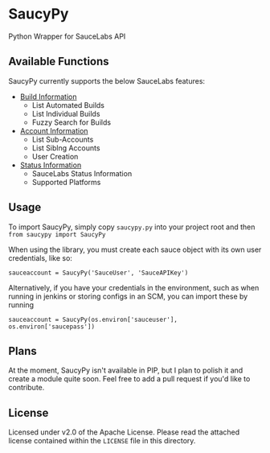 # SaucyPy
Python Wrapper for SauceLabs API

## Available Functions
SaucyPy currently supports the below SauceLabs features:

* [Build Information](Docs/builds.md)
  * List Automated Builds
  * List Individual Builds
  * Fuzzy Search for Builds
* [Account Information](Docs/accounts.md)
  * List Sub-Accounts
  * List Siblng Accounts
  * User Creation
* [Status Information](Docs/status.md)
  * SauceLabs Status Information
  * Supported Platforms

## Usage
To import SaucyPy, simply copy `saucypy.py` into your project root and then `from saucypy import SaucyPy`

When using the library, you must create each sauce object with its own user credentials, like so:

```sauceaccount = SaucyPy('SauceUser', 'SauceAPIKey')```

Alternatively, if you have your credentials in the environment, such as when running in jenkins or storing configs in an SCM, you can import these by running

```sauceaccount = SaucyPy(os.environ['sauceuser'], os.environ['saucepass'])```

## Plans
At the moment, SaucyPy isn't available in PIP, but I plan to polish it and create a module quite soon. Feel free to add a pull request if you'd like to contribute.

## License
Licensed under v2.0 of the Apache License. Please read the attached license contained within the `LICENSE` file in this directory.